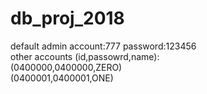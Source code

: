 # db_proj_2018

default admin account:777 password:123456<br>
other accounts (id,passowrd,name): <br>
(0400000,0400000,ZERO) <br>
(0400001,0400001,ONE) <br>
